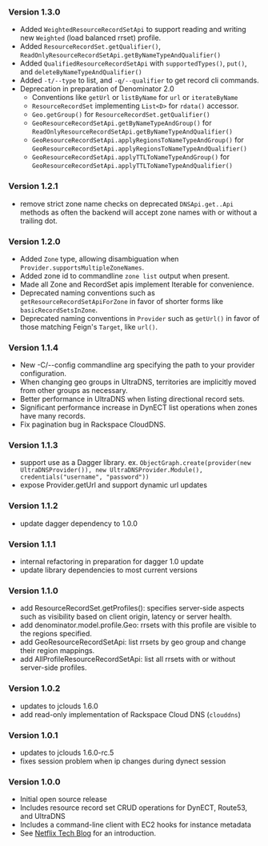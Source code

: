 ### Version 1.3.0
* Added `WeightedResourceRecordSetApi` to support reading and writing new `Weighted` (load balanced rrset) profile.
* Added `ResourceRecordSet.getQualifier()`, `ReadOnlyResourceRecordSetApi.getByNameTypeAndQualifier()`
* Added `QualifiedResourceRecordSetApi` with `supportedTypes()`, `put()`, and `deleteByNameTypeAndQualifier()`
* Added `-t/--type` to list, and `-q/--qualifier` to get record cli commands.
* Deprecation in preparation of Denominator 2.0
  * Conventions like `getUrl` or `listByName` for `url` or `iterateByName`
  * `ResourceRecordSet` implementing `List<D>` for `rdata()` accessor.
  * `Geo.getGroup()` for `ResourceRecordSet.getQualifier()`
  * `GeoResourceRecordSetApi.getByNameTypeAndGroup()` for `ReadOnlyResourceRecordSetApi.getByNameTypeAndQualifier()`
  * `GeoResourceRecordSetApi.applyRegionsToNameTypeAndGroup()` for `GeoResourceRecordSetApi.applyRegionsToNameTypeAndQualifier()`
  * `GeoResourceRecordSetApi.applyTTLToNameTypeAndGroup()` for `GeoResourceRecordSetApi.applyTTLToNameTypeAndQualifier()`

### Version 1.2.1
* remove strict zone name checks on deprecated `DNSApi.get..Api` methods as often the backend will accept zone names with or without a trailing dot.

### Version 1.2.0
* Added `Zone` type, allowing disambiguation when `Provider.supportsMultipleZoneNames`.
* Added zone id to commandline `zone list` output when present. 
* Made all Zone and RecordSet apis implement Iterable for convenience.
* Deprecated naming conventions such as `getResourceRecordSetApiForZone` in favor of shorter forms like `basicRecordSetsInZone`.
* Deprecated naming conventions in `Provider` such as `getUrl()` in favor of those matching Feign's `Target`, like `url()`.

### Version 1.1.4
* New -C/--config commandline arg specifying the path to your provider configuration.
* When changing geo groups in UltraDNS, territories are implicitly moved from other groups as necessary.
* Better performance in UltraDNS when listing directional record sets.
* Significant performance increase in DynECT list operations when zones have many records.
* Fix pagination bug in Rackspace CloudDNS.

### Version 1.1.3
* support use as a Dagger library.  ex. `ObjectGraph.create(provider(new UltraDNSProvider()), new UltraDNSProvider.Module(), credentials("username", "password"))`
* expose Provider.getUrl and support dynamic url updates

### Version 1.1.2
* update dagger dependency to 1.0.0

### Version 1.1.1
* internal refactoring in preparation for dagger 1.0 update
* update library dependencies to most current versions

### Version 1.1.0
* add ResourceRecordSet.getProfiles(): specifies server-side aspects such as visibility based on client origin, latency or server health.
* add denominator.model.profile.Geo: rrsets with this profile are visible to the regions specified.
* add GeoResourceRecordSetApi: list rrsets by geo group and change their region mappings.
* add AllProfileResourceRecordSetApi: list all rrsets with or without server-side profiles.

### Version 1.0.2
* updates to jclouds 1.6.0
* add read-only implementation of Rackspace Cloud DNS (`clouddns`)

### Version 1.0.1
* updates to jclouds 1.6.0-rc.5
* fixes session problem when ip changes during dynect session

### Version 1.0.0

* Initial open source release 
* Includes resource record set CRUD operations for DynECT, Route53, and UltraDNS
* Includes a command-line client with EC2 hooks for instance metadata
* See [Netflix Tech Blog](http://techblog.netflix.com/2013/03/denominator-multi-vendor-interface-for.html) for an introduction.
